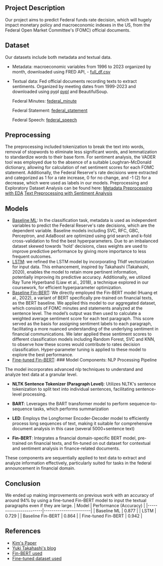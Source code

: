 ## Project Description
Our project aims to predict Federal funds rate decision, which will hugely impact monetary policy and macroeconomic indexes in the US, from the Federal Open Market Committee's (FOMC) official documents.


## Dataset
Our datasets include both metadata and textual data.
- Metadata: macroeconomic variables from 1996 to 2023 organized by month, downloaded using FRED API, - [full_df.csv](https://raw.githubusercontent.com/zgywyww/Federal-Reserve-Sentiment/main/full_df.csv)
- Textual data: Fed official documents recording texts to extract sentiments. Organized by meeting dates from 1999-2023 and downloaded using pypl [pypl](https://github.com/zgywyww/Federal-Reserve-Sentiment/blob/main/Fed_Minute_Download.ipynb) and BeautifulSoup.
  
  Federal Minutes: [federal_minute](https://raw.githubusercontent.com/zgywyww/Federal-Reserve-Sentiment/main/Fed_Minutes_1996_2023.csv)
  
  Federal Statement: [federal_statement](https://raw.githubusercontent.com/zgywyww/Federal-Reserve-Sentiment/main/federal_reserve_statement_1999_2023.csv)
  
  Federal Speech: [federal_speech](https://raw.githubusercontent.com/zgywyww/Federal-Reserve-Sentiment/main/federal_reserve_speeches_1996_2023.csv)

## Preprocessing
The preprocessing included tokenization to break the text into words, removal of stopwords to eliminate less significant words, and lemmatization to standardize words to their base form. For sentiment analysis, the VADER tool was employed due to the absence of a suitable Loughran-McDonald dictionary, allowing for calculation of net sentiment scores for each FOMC statement. Additionally, the Federal Reserve's rate decisions were extracted and categorized as 1 for a rate increase, 0 for no change, and -1 (2) for a decrease, which were used as labels in our models.
Preprocessing and Exploratory Dataset Analysis can be found here:
[Metadata Preprocessing with EDA](https://github.com/zgywyww/Federal-Reserve-Sentiment/blob/main/FOMC_preprocessing_non_text.ipynb)
[Text Preprocessing with Sentiment Analysis](https://github.com/zgywyww/Federal-Reserve-Sentiment/blob/main/Text_Preprocessing_Sentiment.ipynb)

## Models
- [Baseline ML](https://github.com/zgywyww/Federal-Reserve-Sentiment/blob/main/Baseline_ML.ipynb): In the classification task, metadata is used as independent variables to predict the Federal Reserve's rate decisions, which are the dependent variable. Baseline models including SVC, RFC, GBC, Perceptron, and AdaBoost are optimized using grid search and k-fold cross-validation to find the best hyperparameters. Due to an imbalanced dataset skewed towards 'hold' decisions, class weights are used to improve predictive performance by giving more importance to less frequent outcomes. 
- [LSTM](): we refined the LSTM model by incorporating Tfidf vectorization for input data. This enhancement, inspired by Takahashi (Takahashi, 2020), enables the model to retain more pertinent information, potentially improving its predictive accuracy. Additionally, we utilized Ray Tune Hyperband (Liaw et al., 2018), a technique explored in our coursework, for efficient hyperparameter optimization.
- [Baseline Fin-BERT](): We directly employed the Fin-BERT model (Huang et al., 2022), a variant of BERT specifically pre-trained on financial texts, as the BERT baseline. We applied this model to our aggregated dataset, which consists of FOMC minutes and statements analyzed at the sentence level. The model’s output was then used to calculate a weighted average sentiment score for each text paragraph. This score served as the basis for assigning sentiment labels to each paragraph, facilitating a more nuanced understanding of the underlying sentiment in financial communications. We later applied these sentiment scores to different classification models including Random Forest, SVC and KNN, to observe how these scores would contribute to rates decision classification. Hyper-parameter tuning is applied to these model to explore the best performance.
- [Fine-tuned Fin-BERT](6.0_FOMC_FinBert_Tuning.ipynb): ### Model Components: NLP Processing Pipeline

The model incorporates advanced nlp techniques to understand and analyze text data at a granular level.

- **NLTK Sentence Tokenizer (Paragraph Level)**: Utilizes NLTK's sentence tokenization to split text into individual sentences, facilitating sentence-level processing.

- **BART**: Leverages the BART transformer model to perform sequence-to-sequence tasks, which performs summarization

- **LED**: Employs the Longformer Encoder-Decoder model to efficiently process long sequences of text, making it suitable for comprehensive document analysis in this case (several 5000+sentence text)

- **Fin-BERT**: Integrates a financial domain-specific BERT model, pre-trained on financial texts, and fin-tuned on out dataset for contextual and sentiment analysis in finance-related documents.

These components are sequentially applied to text data to extract and analyze information effectively, particularly suited for tasks in the federal announcement in financial domain.



## Conclusion
We ended up making improvements on previous work with an accuracy of around 94% by using a fine-tuned Fin-BERT model to input the textual paragraphs even if they are large.
| Model                  | Performance (Accuracy) |
|------------------------|------------------------|
| Baseline ML            | 0.877                  |
| LSTM                   | 0.729                  |
| Baseline Fin-BERT      | 0.864                  |
| Fine-tuned Fin-BERT    | 0.942                  |


## References
- [Kim's Paper](https://arxiv.org/abs/2304.10164)
- [Yuki Takahashi's blog](https://towardsdatascience.com/fedspeak-how-to-build-a-nlp-pipeline-to-predict-central-bank-policy-changes-a2f157ca0434)
- [Fin-BERT used](https://huggingface.co/yiyanghkust/finbert-tone)
- [Fine-tuned dataset used](https://huggingface.co/datasets/financial_phrasebank)
